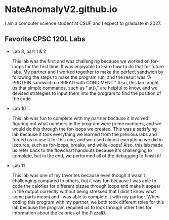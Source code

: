 # NateAnomalyV2.github.io

I am a computer science student at CSUF and I expect to graduate in 2027.

## Favorite CPSC 120L Labs
* Lab 8, part 1 & 2

  This lab was the first and was challenging because we worked on for-loops for the first time. It was enjoyable to learn how to do that for future labs. My partner and I worked together to make the perfect sandwich by following the steps to make the program run, and the result was “A PROTEIN sandwich on BREAD with CONDIMENT.” Also, this lab taught us that simple commands, such as ".at()," are helpful to know, and we devised strategies to input them into the program to find the position of the code.

* Lab 10

  This lab was fun to complete with my partner because it involved figuring out what numbers in the program were prime numbers, and we would do this through the for-loops we created. This was a satisfying lab because it took everything we learned from the previous labs and forced us to use it for this one, and we used almost everything we did in lectures, such as for-loops, breaks, and while-loops! Also, this lab made us refer back to the flowchart handouts because it's challenging to complete, but in the end, we performed all of the debugging to finish it!

* Lab 11 

  This lab was one of my favorites because even though it wasn’t challenging compared to others, but it was fun because I was able to code the calories for different pizzas through loops and make it appear in the output correctly without being stressed that I didn’t know what some parts meant and I was able to complete it with my partner. When coding this program with my partner, we both took different roles for this lab because the program required us to look through other files for information about the calories of the PizzaID.
